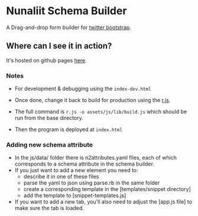 # Nunaliit Schema Builder

A Drag-and-drop form builder for [twitter bootstrap](http://twitter.github.com/bootstrap/). 

## Where can I see it in action?

It's hosted on github pages [here](https://qrafzv.github.io/json-builder/).

### Notes

* For development & debugging using the `index-dev.html` 
  
* Once done, change it back to build for production using the [r.js](https://github.com/jrburke/r.js/). 

* The full command is `r.js -o assets/js/lib/build.js` which should be run from the base directory.

* Then the program is deployed at `index.html`

### Adding new schema attribute

* In the js/data/ folder there is n2attributes.yaml files, each of which corresponds to a schema attribute in the schema builder.
* If you just want to add a new element you need to:
  - describe it in one of these files
  - parse the yaml to json using parse.rb in the same folder
  - create a corresponding template in the [templates/snippet directory]
  - add the template to [snippet-templates.js]
* If you want to add a new tab, you'll also need to adjust the [app.js file] to make sure the tab is loaded.

